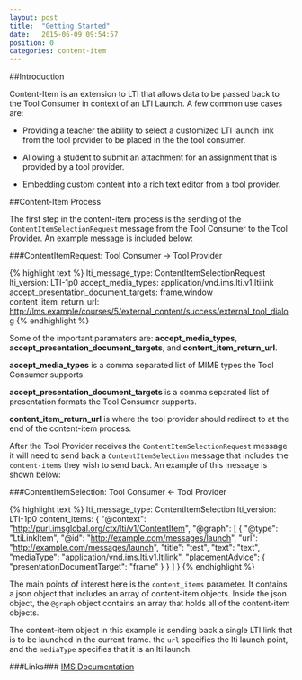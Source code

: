 ```yaml
---
layout: post
title:  "Getting Started"
date:   2015-06-09 09:54:57
position: 0
categories: content-item
---
```


##Introduction

Content-Item is an extension to LTI that allows data to be passed back to the Tool Consumer in context of an LTI Launch.
 A few common use cases are: 
 
* Providing a teacher the ability to select a customized LTI launch link from the tool provider 
to be placed in the the tool consumer.
   
* Allowing a student to submit an attachment for an assignment that is provided by a tool provider.
 
* Embedding custom content into a rich text editor from a tool provider.

 
##Content-Item Process

The first step in the content-item process is the sending of the `ContentItemSelectionRequest` message from the Tool 
Consumer to the Tool Provider.  An example message is included below: 

###ContentItemRequest: Tool Consumer -> Tool Provider

{% highlight text %}
lti_message_type: ContentItemSelectionRequest
lti_version: LTI-1p0
accept_media_types: application/vnd.ims.lti.v1.ltilink
accept_presentation_document_targets: frame,window
content_item_return_url: http://lms.example/courses/5/external_content/success/external_tool_dialog
{% endhighlight %}

Some of the important paramaters are: **accept_media_types**, **accept_presentation_document_targets**, and 
**content_item_return_url**. 

**accept_media_types** is a comma separated list of MIME types the Tool Consumer supports.

**accept_presentation_document_targets** is a comma separated list of presentation formats the Tool Consumer supports.

**content_item_return_url** is where the tool provider should redirect to at the end of the content-item process.


After the Tool Provider receives the `ContentItemSelectionRequest` message it will need to send back a 
`ContentItemSelection` message that includes the `content-items` they wish to send back. An example of this message is 
shown below: 

###ContentItemSelection: Tool Consumer <- Tool Provider

{% highlight text %}
lti_message_type: ContentItemSelection
lti_version: LTI-1p0
content_items: {
                 "@context": "http://purl.imsglobal.org/ctx/lti/v1/ContentItem",
                 "@graph": [
                   {
                     "@type": "LtiLinkItem",
                     "@id": "http://example.com/messages/launch",
                     "url": "http://example.com/messages/launch",
                     "title": "test",
                     "text": "text",
                     "mediaType": "application/vnd.ims.lti.v1.ltilink",
                     "placementAdvice": {                       
                       "presentationDocumentTarget": "frame"
                     }
                   }
                 ]
               }
{% endhighlight %}

The main points of interest here is the `content_items` parameter. It contains a json object that includes an array of 
content-item objects.  Inside the json object, the `@graph` object contains an array that holds all of the content-item 
objects.
 
The content-item object in this example is sending back a single LTI link that is to be launched in the current frame. 
the `url` specifies the lti launch point, and the `mediaType` specifies that it is an lti launch.


###Links###
[IMS Documentation](http://www.imsglobal.org/lti/) 
